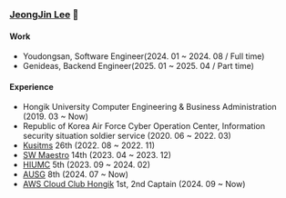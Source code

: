 ### [JeongJin Lee](https://wjdwls.notion.site/JeongJin-21c3d7ce89ab4e3b8d5d109d0b2f732b?pvs=4) 🎈


<!--![Top Langs](https://github-readme-stats.vercel.app/api/top-langs/?username=dl-00-e8&layout=compact&theme=dark)-->
#### Work
* Youdongsan, Software Engineer(2024. 01 ~ 2024. 08 / Full time)
* Genideas, Backend Engineer(2025. 01 ~ 2025. 04 / Part time)


#### Experience
* Hongik University Computer Engineering & Business Administration (2019. 03 ~ Now)
* Republic of Korea Air Force Cyber Operation Center, Information security situation soldier service (2020. 06 ~ 2022. 03)
* [Kusitms](https://www.kusitms.com/) 26th (2022. 08 ~ 2022. 11)
* [SW Maestro](https://swmaestro.org/) 14th (2023. 04 ~ 2023. 12)
* [HIUMC](https://github.com/HIUMC) 5th (2023. 09 ~ 2024. 02)
* [AUSG](https://ausg.me/) 8th (2024. 07 ~ Now)
* [AWS Cloud Club Hongik](https://awscloudclubs.kr/) 1st, 2nd Captain (2024. 09 ~ Now)

<!-- #### Teck Stacks
<img src="https://img.shields.io/badge/java-007396?style=for-the-badge&logo=java&logoColor=white"> <img src="https://img.shields.io/badge/spring-6DB33F?style=for-the-badge&logo=spring&logoColor=white">   <img src="https://img.shields.io/badge/c++-00599C?style=for-the-badge&logo=c%2B%2B&logoColor=white"> <img src="https://img.shields.io/badge/python-3776AB?style=for-the-badge&logo=python&logoColor=white">   <img src="https://img.shields.io/badge/mysql-4479A1?style=for-the-badge&logo=mysql&logoColor=white"> <img src="https://img.shields.io/badge/Docker-2496ED?style=for-the-badge&logo=docker&logoColor=white"> <img src="https://img.shields.io/badge/Github Actions-2088FF?style=for-the-badge&logo=githubactions&logoColor=white"> <img src="https://img.shields.io/badge/Amazon EC2-FF9900?style=for-the-badge&logo=amazonec2&logoColor=white"> <img src="https://img.shields.io/badge/Amazon RDS-527FFF?style=for-the-badge&logo=amazonrds&logoColor=white">

#### Tools
<img src="https://img.shields.io/badge/intellij idea-000000?style=for-the-badge&logo=intellijidea&logoColor=white"> <img src="https://img.shields.io/badge/vscode-007ACC?style=for-the-badge&logo=visualstudiocode&logoColor=white"> <img src="https://img.shields.io/badge/postman-FF6C37?style=for-the-badge&logo=postman&logoColor=white">  <img src="https://img.shields.io/badge/swagger-85EA2D?style=for-the-badge&logo=swagger&logoColor=white"> <img src="https://img.shields.io/badge/github-181717?style=for-the-badge&logo=github&logoColor=white"> <img src="https://img.shields.io/badge/slack-4A154B?style=for-the-badge&logo=slack&logoColor=white"> <img src="https://img.shields.io/badge/notion-000000?style=for-the-badge&logo=notion&logoColor=white">


[![Solved.ac프로필](http://mazassumnida.wtf/api/generate_badge?boj=sso07012)](https://solved.ac/sso07012) 
![Anurag's github stats](https://github-readme-stats.vercel.app/api?username=dl-00-e8&show_icons=true&theme=dark) -->
<!--
**dl-00-e8/dl-00-e8** is a ✨ _special_ ✨ repository because its `README.md` (this file) appears on your GitHub profile.

Here are some ideas to get you started:

- 🔭 I’m currently working on ...
- 🌱 I’m currently learning ...
- 👯 I’m looking to collaborate on ...
- 🤔 I’m looking for help with ...
- 💬 Ask me about ...
- 📫 How to reach me: ...
- 😄 Pronouns: ...
- ⚡ Fun fact: ...
-->
